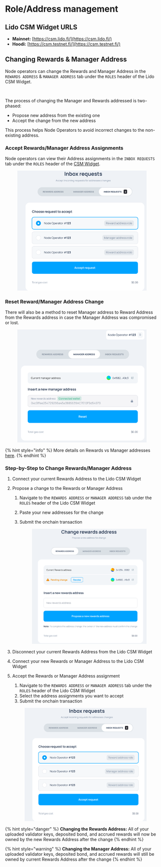 # Role/Address management

## Lido CSM Widget URLS

* **Mainnet:** [https://csm.lido.fi/](https://csm.lido.fi/)
* **Hoodi:** [https://csm.testnet.fi/](https://csm.testnet.fi/)

## Changing Rewards & Manager Address

Node operators can change the Rewards and Manager Address in the `REWARDS ADDRESS` & `MANAGER ADDRESS` tab under the `ROLES` header of the Lido CSM Widget.

<figure><img src="../../.gitbook/assets/image (3) (1) (1) (1) (1) (1).png" alt=""><figcaption></figcaption></figure>

The process of changing the Manager and Rewards addressed is two-phased:

* Propose new address from the existing one
* Accept the change from the new address

This process helps Node Operators to avoid incorrect changes to the non-existing address.

### Accept Rewards/Manager Address Assignments

Node operators can view their Address assignments in the `INBOX REQUESTS` tab under the `ROLES` header of the [CSM Widget](https://csm.testnet.fi/).

<figure><img src="../../.gitbook/assets/image (1) (1) (1) (1) (1) (1) (1) (1) (1) (1) (1) (1) (1) (1) (1) (1) (1).png" alt=""><figcaption></figcaption></figure>

### Reset Reward/Manager Address Change

There will also be a method to reset Manager address to Reward Address from the Rewards address in case the Manager Address was compromised or lost.

<figure><img src="../../.gitbook/assets/image (2) (1) (1) (1) (1) (1) (1) (1) (1) (1).png" alt=""><figcaption></figcaption></figure>

{% hint style="info" %}
More details on Rewards vs Manager addresses [here](https://operatorportal.lido.fi/modules/community-staking-module#block-268ecefc0b37498badc1bf0baab04e0b).
{% endhint %}

### Step-by-Step to Change Rewards/Manager Address

1. Connect your current Rewards Address to the Lido CSM Widget
2. Propose a change to the Rewards or Manager Address&#x20;
   1. Navigate to the `REWARDS ADDRESS` or `MANAGER ADDRESS` tab under the `ROLES` header of the Lido CSM Widget
   2. Paste your new addresses for the change
   3.  Submit the onchain transaction

       <figure><img src="../../.gitbook/assets/image (1) (1) (1) (1) (1).png" alt="" width="563"><figcaption></figcaption></figure>
3. &#x20;Disconnect your current Rewards Address from the Lido CSM Widget
4. Connect your new Rewards or Manager Address to the Lido CSM Widget
5.  &#x20;Accept the Rewards or Manager Address assignment

    1. Navigate to the `REWARDS ADDRESS` or `MANAGER ADDRESS` tab under the `ROLES` header of the Lido CSM Widget
    2. Select the address assignments you want to accept&#x20;
    3. Submit the onchain transaction

    <figure><img src="../../.gitbook/assets/image (2) (1).png" alt="" width="563"><figcaption></figcaption></figure>

{% hint style="danger" %}
**Changing the Rewards Address:** All of your uploaded validator keys, deposited bond, and accrued rewards will now be owned by the new Rewards Address after the change
{% endhint %}

{% hint style="warning" %}
**Changing the Manager Address:** All of your uploaded validator keys, deposited bond, and accrued rewards will still be owned by current Rewards Address after the change
{% endhint %}
